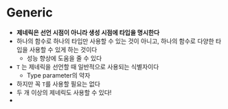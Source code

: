 # Generic

- **제네릭은 선언 시점이 아니라 생성 시점에 타입을 명시한다**
- 하나의 함수로 하나의 타입만 사용할 수 있는 것이 아니고, 하나의 함수로 다양한 타입을 사용할 수 있게 하는 것이다
  - 성능 향상에 도움을 줄 수 있다
- `T` 는 제네릭을 선언할 때 일반적으로 사용되는 식별자이다
  - Type parameter의 약자
- 하지만 꼭 `T`를 사용할 필요는 없다
- 두 개 이상의 제네릭도 사용할 수 있다!
-
